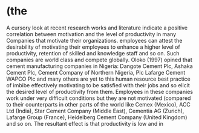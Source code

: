 # (the

A cursory look at recent research works and literature indicate a positive correlation between motivation and the level of productivity in many Companies that motivate their organizations. employees can attest the desirability of motivating their employees to enhance a higher level of productivity, retention of skilled and knowledge staff and so on. Such companies are world class and compete globally. Oloko (1997) opined that cement manufacturing companies in Nigeria: Dangote Cement Plc, Ashaka Cement Plc, Cement Company of Northern Nigeria, Plc Lafarge Cement WAPCO Plc and many others are yet to this human resource best practice of imbibe effectively motivating to be satisfied with their jobs and so elicit the desired level of productivity from them. Employees in these companies work under very difficult conditions but they are not motivated (compared to their counterparts in other parts of the world like Cemex (Mexico), ACC Ltd (India), Star Cement Company (Middle East), Cementia AG (Zurich), Lafarge Group (France), Heidelberg Cement Company (United Kingdom) and so on. The resultant effect is that productivity is low and in